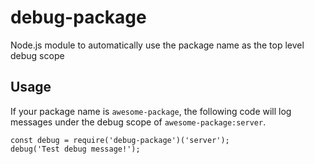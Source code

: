 # debug-package

Node.js module to automatically use the package name as the top level debug scope

## Usage

If your package name is `awesome-package`, the following code will log messages under the debug scope of `awesome-package:server`.

```
const debug = require('debug-package')('server');
debug('Test debug message!');
```
